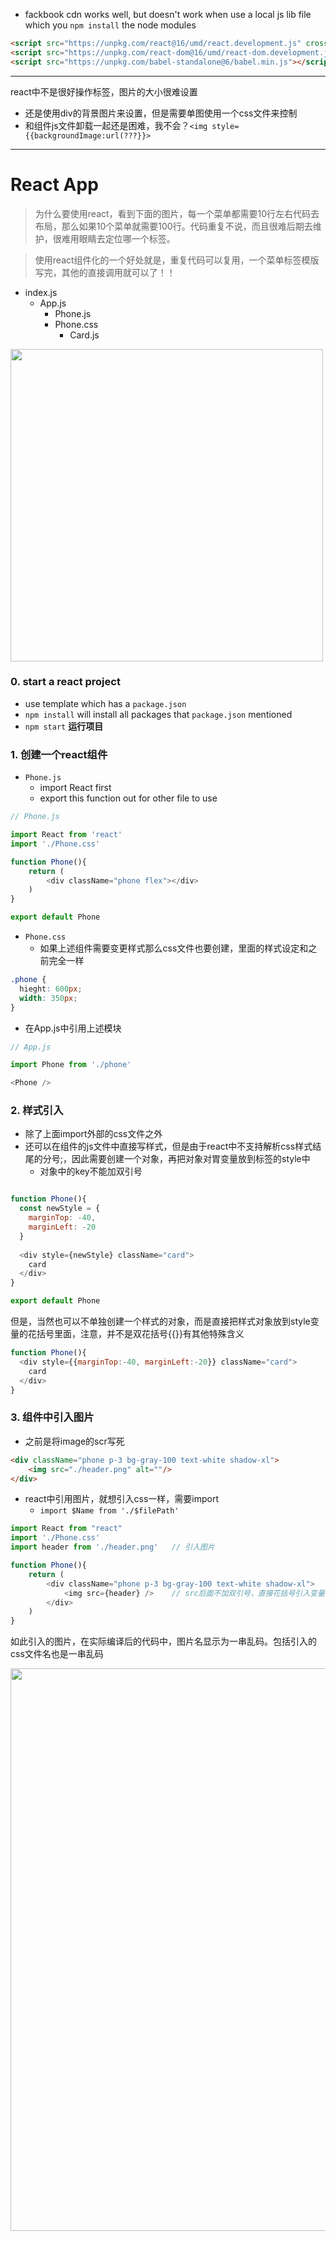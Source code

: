 
- fackbook cdn works well, but doesn't work when use a local js lib file which you `npm install` the node modules
```html
<script src="https://unpkg.com/react@16/umd/react.development.js" crossorigin></script>
<script src="https://unpkg.com/react-dom@16/umd/react-dom.development.js" crossorigin></script>
<script src="https://unpkg.com/babel-standalone@6/babel.min.js"></script>
```
---

react中不是很好操作<img>标签，图片的大小很难设置
- 还是使用div的背景图片来设置，但是需要单图使用一个css文件来控制
- 和组件js文件卸载一起还是困难，我不会？`<img style={{backgroundImage:url(???}}>`

-----
# React App

> 为什么要使用react，看到下面的图片，每一个菜单都需要10行左右代码去布局，那么如果10个菜单就需要100行。代码重复不说，而且很难后期去维护，很难用眼睛去定位哪一个标签。

> 使用react组件化的一个好处就是，重复代码可以复用，一个菜单标签模版写完，其他的直接调用就可以了！！

- index.js
  - App.js
    - Phone.js
    - Phone.css
      - Card.js

<img width="500" src="https://user-images.githubusercontent.com/26485327/75755152-0bd9e500-5d69-11ea-82f4-a9ddc76b46ee.png">


### 0. start a react project
- use template which has a `package.json`
- `npm install` will install all packages that `package.json` mentioned
- `npm start` **运行项目**



### 1. 创建一个react组件

- `Phone.js`
  - import React first
  - export this function out for other file to use

```javascript
// Phone.js

import React from 'react'
import './Phone.css'

function Phone(){
    return (
        <div className="phone flex"></div>
    )
}

export default Phone
```
- `Phone.css`
  - 如果上述组件需要变更样式那么css文件也要创建，里面的样式设定和之前完全一样
```css
.phone {
  hieght: 600px;
  width: 350px;
}
```

- 在App.js中引用上述模块

```javascript
// App.js

import Phone from './phone'

<Phone />
```

### 2. 样式引入
- 除了上面import外部的css文件之外
- 还可以在组件的js文件中直接写样式，但是由于react中不支持解析css样式结尾的分号;，因此需要创建一个对象，再把对象对胃变量放到标签的style中
  - 对象中的key不能加双引号
```javascript

function Phone(){
  const newStyle = {
    marginTop: -40,
    marginLeft: -20
  }
  
  <div style={newStyle} className="card">
    card
  </div>
}

export default Phone
```
但是，当然也可以不单独创建一个样式的对象，而是直接把样式对象放到style变量的花括号里面，注意，并不是双花括号{{}}有其他特殊含义
```javascript
function Phone(){
  <div style={{marginTop:-40, marginLeft:-20}} className="card">
    card
  </div>
}
```
 




### 3. 组件中引入图片
- 之前是将image的scr写死
```html
<div className="phone p-3 bg-gray-100 text-white shadow-xl">
    <img src="./header.png" alt=""/>
</div>
```
- react中引用图片，就想引入css一样，需要import
  - `import $Name from './$filePath'`
```javascript
import React from "react"
import './Phone.css'
import header from './header.png'   // 引入图片

function Phone(){
    return (
        <div className="phone p-3 bg-gray-100 text-white shadow-xl">
            <img src={header} />    // src后面不加双引号，直接花括号引入变量
        </div>
    )
}
```
如此引入的图片，在实际编译后的代码中，图片名显示为一串乱码。包括引入的css文件名也是一串乱码

<img width="900" src="https://user-images.githubusercontent.com/26485327/75751625-e2698b00-5d61-11ea-8e07-0476d7bde627.png">






